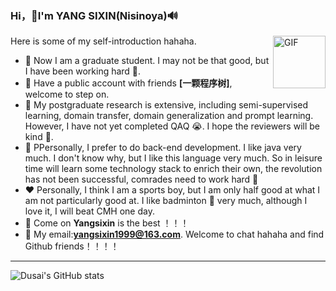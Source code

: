 ### Hi，👋I'm YANG SIXIN(Nisinoya)🔊

<img align="right" alt="GIF" src="https://media.giphy.com/media/LnQjpWaON8nhr21vNW/giphy.gif" width="84" title="Say HI">
<!--my introduction start-->

Here is some of my self-introduction hahaha.
- 🔭 Now I am a graduate student. I may not be that good, but I have been working hard 🐌.
- 🌱 Have a public account with friends **[一颗程序树]**, welcome to step on.
- 🐢 My postgraduate research is extensive, including semi-supervised learning, domain transfer, domain generalization and prompt learning. However, I have not yet completed QAQ 😭. I hope the reviewers will be kind 🙉.
- 💝 PPersonally, I prefer to do back-end development. I like java very much. I don't know why, but I like this language very much. So in leisure time will learn some technology stack to enrich their own, the revolution has not been successful, comrades need to work hard 🏃
- ❤️ Personally, I think I am a sports boy, but I am only half good at what I am not particularly good at. I like badminton 🎾 very much, although I love it, I will beat CMH one day.
- 🐴 Come on **Yangsixin** is the best ！！！
- 📧 My email:**yangsixin1999@163.com**. Welcome to chat hahaha and find Github friends！！！！
---

![Dusai's GitHub stats](https://github-readme-stats.vercel.app/api?username=sixiny)
